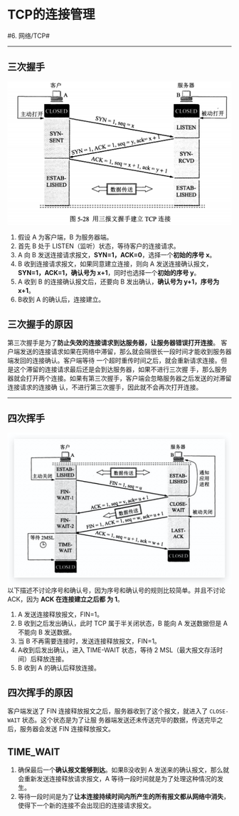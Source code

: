 # TCP的连接管理
#6. 网络/TCP#
- - - -
## 三次握手
![](TCP%E7%9A%84%E8%BF%9E%E6%8E%A5%E7%AE%A1%E7%90%86/%E4%B8%89%E6%AC%A1%E6%8F%A1%E6%89%8B.jpeg)
1. 假设 A 为客户端，B 为服务器端。
2. 首先 B 处于 LISTEN（监听）状态，等待客户的连接请求。 
3. A 向 B 发送连接请求报文，**SYN=1，ACK=0**，选择一个**初始的序号 x**。 
4. B 收到连接请求报文，如果同意建立连接，则向 A 发送连接确认报文，**SYN=1，ACK=1，确认号为 x+1**，同时也选择一个**初始的序号 y**。 
5. A 收到 B 的连接确认报文后，还要向 B 发出确认，**确认号为 y+1，序号为 x+1**。
6. B收到 A 的确认后，连接建立。

## 三次握手的原因
第三次握手是为了**防止失效的连接请求到达服务器，让服务器错误打开连接**。
客户端发送的连接请求如果在网络中滞留，那么就会隔很长一段时间才能收到服务器端发回的连接确认。客户端等待 一个超时重传时间之后，就会重新请求连接。但是这个滞留的连接请求最后还是会到达服务器，如果不进行三次握 手，那么服务器就会打开两个连接。如果有第三次握手，客户端会忽略服务器之后发送的对滞留连接请求的连接确 认，不进行第三次握手，因此就不会再次打开连接。
- - - -
## 四次挥手
![](TCP%E7%9A%84%E8%BF%9E%E6%8E%A5%E7%AE%A1%E7%90%86/E8FFE831-458C-4067-A8CB-9B0E858A6D7C.png)
以下描述不讨论序号和确认号，因为序号和确认号的规则比较简单。并且不讨论 ACK，因为 **ACK 在连接建立之后都 为 1**。
1. A 发送连接释放报文，FIN=1。 
2. B 收到之后发出确认，此时 TCP 属于半关闭状态，B 能向 A 发送数据但是 A 不能向 B 发送数据。 
3. 当 B 不再需要连接时，发送连接释放报文，FIN=1。
4. A收到后发出确认，进入 TIME-WAIT 状态，等待 2 MSL（最大报文存活时间）后释放连接。 
5. B 收到 A 的确认后释放连接。

## 四次挥手的原因
客户端发送了 FIN 连接释放报文之后，服务器收到了这个报文，就进入了 `CLOSE-WAIT` 状态。这个状态是为了让服 务器端发送还未传送完毕的数据，传送完毕之后，服务器会发送 FIN 连接释放报文。

## TIME_WAIT
1. 确保最后一个**确认报文能够到达**。如果B没收到 A 发送来的确认报文，那么就会重新发送连接释放请求报文，A 等待一段时间就是为了处理这种情况的发生。 
2. 等待一段时间是为了**让本连接持续时间内所产生的所有报文都从网络中消失**，使得下一个新的连接不会出现旧的连接请求报文。

